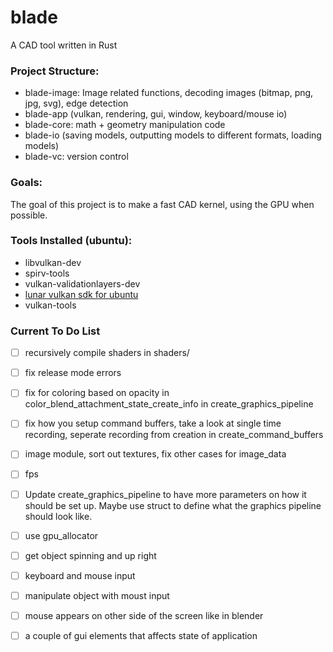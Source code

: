 # blade 

A CAD tool written in Rust

### Project Structure:

- blade-image: Image related functions, decoding images (bitmap, png, jpg, svg), edge detection
- blade-app (vulkan, rendering, gui, window, keyboard/mouse io)
- blade-core: math + geometry manipulation code
- blade-io (saving models, outputting models to different formats, loading models)
- blade-vc: version control

### Goals:
The goal of this project is to make a fast CAD kernel, using the GPU when possible.

### Tools Installed (ubuntu):
* libvulkan-dev
* spirv-tools
* vulkan-validationlayers-dev
* [lunar vulkan sdk for ubuntu](https://vulkan.lunarg.com/doc/view/latest/linux/getting_started_ubuntu.html)
* vulkan-tools

### Current To Do List
- [ ] recursively compile shaders in shaders/
- [ ] fix release mode errors
- [ ] fix for coloring based on opacity in color_blend_attachment_state_create_info in create_graphics_pipeline
- [ ] fix how you setup command buffers, take a look at single time recording, seperate recording from creation in create_command_buffers
- [ ] image module, sort out textures, fix other cases for image_data
- [ ] fps
- [ ] Update create_graphics_pipeline to have more parameters on how it should be set up. Maybe use struct to define what the graphics pipeline should look like.
- [ ] use gpu_allocator
- [ ] get object spinning and up right
- [ ] keyboard and mouse input
- [ ] manipulate object with moust input
- [ ] mouse appears on other side of the screen like in blender
- [ ] a couple of gui elements that affects state of application

